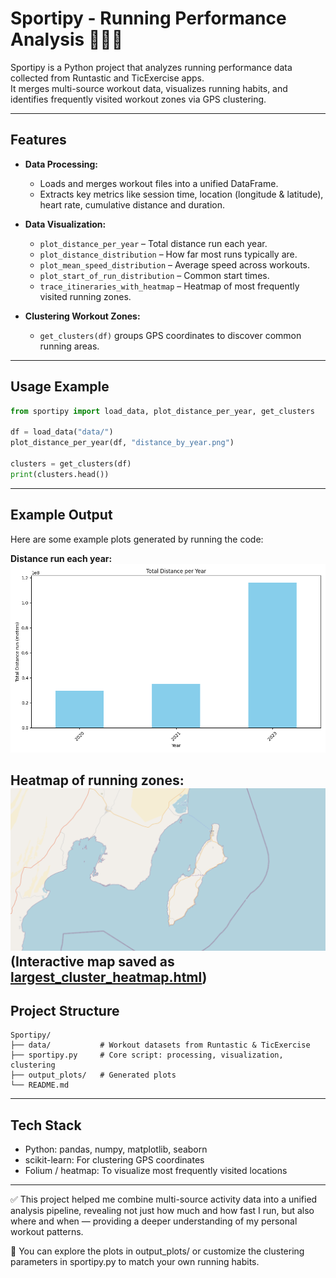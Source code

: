 # Sportipy - Running Performance Analysis 🏃🏻‍♂️

Sportipy is a Python project that analyzes running performance data collected from Runtastic and TicExercise apps.  
It merges multi-source workout data, visualizes running habits, and identifies frequently visited workout zones via GPS clustering.

---

## Features

- **Data Processing:**  
  - Loads and merges workout files into a unified DataFrame.
  - Extracts key metrics like session time, location (longitude & latitude), heart rate, cumulative distance and duration.

- **Data Visualization:**  
  - `plot_distance_per_year` – Total distance run each year.
  - `plot_distance_distribution` – How far most runs typically are.
  - `plot_mean_speed_distribution` – Average speed across workouts.
  - `plot_start_of_run_distribution` – Common start times.
  - `trace_itineraries_with_heatmap` – Heatmap of most frequently visited running zones.

- **Clustering Workout Zones:**  
  - `get_clusters(df)` groups GPS coordinates to discover common running areas.

---

## Usage Example
```python
from sportipy import load_data, plot_distance_per_year, get_clusters

df = load_data("data/")
plot_distance_per_year(df, "distance_by_year.png")

clusters = get_clusters(df)
print(clusters.head())
```

---

## Example Output
Here are some example plots generated by running the code:

**Distance run each year:**
![Distance per year](output_plots/plot_distance_per_year.png)

**Heatmap of running zones:**
![Running Heatmap](output_plots/trace_itineraries_with_heatmap.png)
(Interactive map saved as [largest_cluster_heatmap.html](output_plots/largest_cluster_heatmap.html))
---
## Project Structure
```
Sportipy/
├── data/           # Workout datasets from Runtastic & TicExercise
├── sportipy.py     # Core script: processing, visualization, clustering
├── output_plots/   # Generated plots
└── README.md
```
---

## Tech Stack
- Python: pandas, numpy, matplotlib, seaborn
- scikit-learn: For clustering GPS coordinates
- Folium / heatmap: To visualize most frequently visited locations

---

✅ This project helped me combine multi-source activity data into a unified analysis pipeline, revealing not just how much and how fast I run, but also where and when — providing a deeper understanding of my personal workout patterns.

📌 You can explore the plots in output_plots/ or customize the clustering parameters in sportipy.py to match your own running habits.
